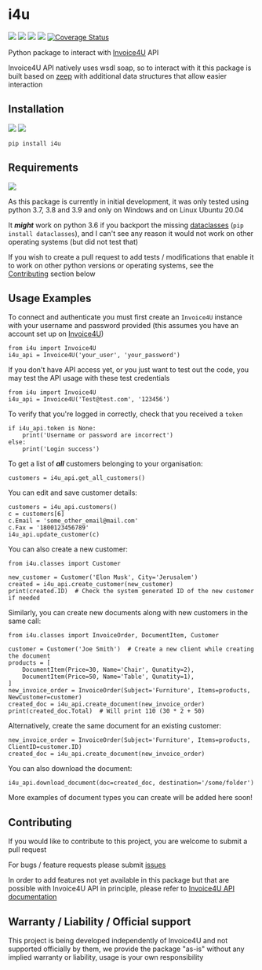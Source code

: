 # i4u
![](https://img.shields.io/github/v/release/ofersadan85/i4u)
![](https://img.shields.io/pypi/v/i4u)
![](https://img.shields.io/github/license/ofersadan85/i4u)
![](https://img.shields.io/github/workflow/status/ofersadan85/i4u/Python%20package%20tests?label=tests)
[![Coverage Status](https://coveralls.io/repos/github/ofersadan85/i4u/badge.svg?branch=master)](https://coveralls.io/github/ofersadan85/i4u?branch=master)

Python package to interact with [Invoice4U](https://www.invoice4u.co.il) API

Invoice4U API natively uses wsdl soap, so to interact with it this package is built based on [zeep](https://github.com/mvantellingen/python-zeep) with additional data structures that allow easier interaction

## Installation
![](https://img.shields.io/pypi/v/i4u)
![](https://img.shields.io/pypi/wheel/i4u)

    pip install i4u

## Requirements
![](https://img.shields.io/pypi/pyversions/i4u)

As this package is currently in initial development, it was only tested using python 3.7, 3.8 and 3.9 and only on Windows and on Linux Ubuntu 20.04

It **_might_** work on python 3.6 if you backport the missing [dataclasses](https://pypi.org/project/dataclasses/) (`pip install dataclasses`), and I can't see any reason it would not work on other operating systems (but did not test that)

If you wish to create a pull request to add tests / modifications that enable it to work on other python versions or operating systems, see the [Contributing]() section below

## Usage Examples
To connect and authenticate you must first create an `Invoice4U` instance with your username and password provided (this assumes you have an account set up on [Invoice4U](https://www.invoice4u.co.il))

    from i4u import Invoice4U
    i4u_api = Invoice4U('your_user', 'your_password')

If you don't have API access yet, or you just want to test out the code, you may test the API usage with these test credentials

    from i4u import Invoice4U
    i4u_api = Invoice4U('Test@test.com', '123456')

To verify that you're logged in correctly, check that you received a `token`

    if i4u_api.token is None:
        print('Username or password are incorrect')
    else:
        print('Login success')

To get a list of **_all_** customers belonging to your organisation:

    customers = i4u_api.get_all_customers()

You can edit and save customer details:

    customers = i4u_api.customers()
    c = customers[6]
    c.Email = 'some_other_email@mail.com'
    c.Fax = '1800123456789'
    i4u_api.update_customer(c)

You can also create a new customer:

    from i4u.classes import Customer

    new_customer = Customer('Elon Musk', City='Jerusalem')
    created = i4u_api.create_customer(new_customer)
    print(created.ID)  # Check the system generated ID of the new customer if needed

Similarly, you can create new documents along with new customers in the same call:

    from i4u.classes import InvoiceOrder, DocumentItem, Customer

    customer = Customer('Joe Smith')  # Create a new client while creating the document
    products = [
        DocumentItem(Price=30, Name='Chair', Qunatity=2),
        DocumentItem(Price=50, Name='Table', Qunatity=1),
    ]
    new_invoice_order = InvoiceOrder(Subject='Furniture', Items=products, NewCustomer=customer)
    created_doc = i4u_api.create_document(new_invoice_order)
    print(created_doc.Total)  # Will print 110 (30 * 2 + 50)

Alternatively, create the same document for an existing customer:

    new_invoice_order = InvoiceOrder(Subject='Furniture', Items=products, ClientID=customer.ID)
    created_doc = i4u_api.create_document(new_invoice_order)

You can also download the document:

    i4u_api.download_document(doc=created_doc, destination='/some/folder')

More examples of document types you can create will be added here soon!

## Contributing

If you would like to contribute to this project, you are welcome to submit a pull request

For bugs / feature requests please submit [issues](https://github.com/ofersadan85/i4u/issues)

In order to add features not yet available in this package but that are possible with Invoice4U API in principle, please
refer to [Invoice4U API documentation](https://invoice4uapi.docs.apiary.io/)

## Warranty / Liability / Official support

This project is being developed independently of Invoice4U and not supported officially by them, we provide the
package "as-is" without any implied warranty or liability, usage is your own responsibility
